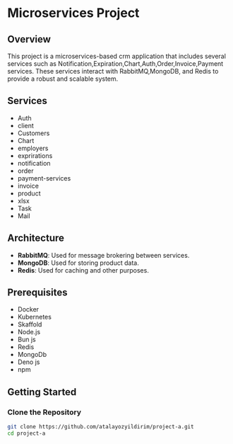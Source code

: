 # Microservices Project

## Overview

This project is a microservices-based crm application that includes several services such as Notification,Expiration,Chart,Auth,Order,Invoice,Payment services. These services interact with RabbitMQ,MongoDB, and Redis to provide a robust and scalable system.

## Services
- Auth
- client
- Customers
- Chart
- employers
- exprirations
- notification
- order
- payment-services
- invoice
- product
- xlsx
- Task 
- Mail

## Architecture

- **RabbitMQ**: Used for message brokering between services.
- **MongoDB**: Used for storing product data.
- **Redis**: Used for caching and other purposes.

## Prerequisites

- Docker
- Kubernetes
- Skaffold
- Node.js
- Bun js
- Redis
- MongoDb
- Deno js
- npm

## Getting Started

### Clone the Repository

```sh
git clone https://github.com/atalayozyildirim/project-a.git
cd project-a

